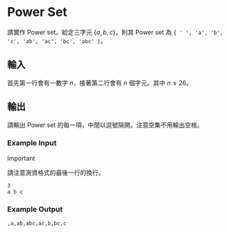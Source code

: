 # Power Set

請實作 Power set。給定三字元 $\{a, b, c\}$，則其 Power set 為 `{ ' ', 'a', 'b', 'c', 'ab', 'ac', 'bc', 'abc' }`。

## 輸入

首先第一行會有一數字 $n$，接著第二行會有 $n$ 個字元。其中 $n \le 26$。

## 輸出

請輸出 Power set 的每一項，中間以逗號隔開。注意空集不用輸出空格。

### Example Input

> [!IMPORTANT]
>
> 請注意測資格式的最後一行的換行。

```plain
3
a b c
```

### Example Output

```plain
,a,ab,abc,ac,b,bc,c
```
